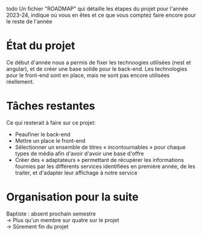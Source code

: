 todo Un fichier "ROADMAP" qui détaille les étapes du projet pour l'année 2023-24, indique où vous en êtes et ce que vous comptez faire encore pour le reste de l'année

# État du projet

Ce début d'année nous a permis de fixer les technoogies utilisées (nest et angular), et de créer une base solide pour le back-end. Les technologies pour le front-end sont en place, mais ne sont pas encore utilisées réellement.

# Tâches restantes

Ce qui resterait à faire sur ce projet:
- Peaufiner le back-end
- Mettre un place le front-end
- Sélectionner un ensemble de titres « incontournables » pour chaque types de média afin d'avoir d'avoir une base d'offre
- Créer des « adaptateurs » permettant de récupèrer les informations fournies par les différents services identifiées en première année, de les traiter, et d'adapter leur affichage à notre service

# Organisation pour la suite
Baptiste : absent prochain semestre
<br>-> Plus qu'un membre sur quatre sur le projet
<br>-> Sûrement fin du projet
